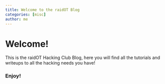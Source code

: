 ```yaml
---
title: Welcome to the raidOT Blog
categories: [misc]
author: me
---
```

# Welcome!
This is the raidOT Hacking Club Blog, here you will find all the tutorials and writeups to all the hacking needs you have!

### Enjoy!

